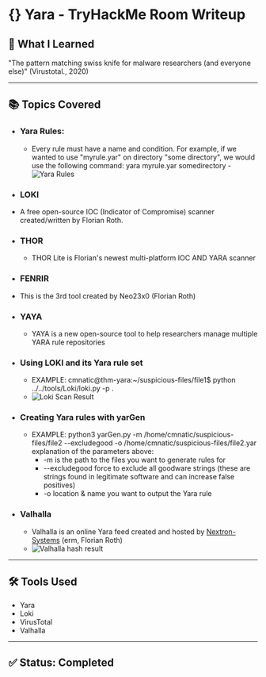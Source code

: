 # {} Yara - TryHackMe Room Writeup

## 🧠 What I Learned

"The pattern matching swiss knife for malware researchers (and everyone else)" (Virustotal., 2020)

---

## 📚 Topics Covered

- ### Yara Rules:
  - Every rule must have a name and condition. For example, if we wanted to use "myrule.yar" on directory "some directory", we would use the following command:
yara myrule.yar somedirectory
-![Yara Rules](../images/Yara-Rules.png)

-  ### LOKI 
  - A free open-source IOC (Indicator of Compromise) scanner created/written by Florian Roth.
- ### THOR
  - THOR Lite is Florian's newest multi-platform IOC AND YARA scanner   
-  ### FENRIR
  - This is the 3rd tool created by Neo23x0 (Florian Roth)
- ### YAYA
  - YAYA is a new open-source tool to help researchers manage multiple YARA rule repositories
- ### Using LOKI and its Yara rule set
  - EXAMPLE: cmnatic@thm-yara:~/suspicious-files/file1$ python ../../tools/Loki/loki.py -p .
  - ![Loki Scan Result](../images/Loki-Scan-Result-1.png) 
- ### Creating Yara rules with yarGen
  - EXAMPLE: python3 yarGen.py -m /home/cmnatic/suspicious-files/file2 --excludegood -o /home/cmnatic/suspicious-files/file2.yar 
      explanation of the parameters above:
      - -m is the path to the files you want to generate rules for
      - --excludegood force to exclude all goodware strings (these are strings found in legitimate software and can increase false positives)
      - -o location & name you want to output the Yara rule 

- ### Valhalla
  - Valhalla is an online Yara feed created and hosted by [Nextron-Systems](https://www.nextron-systems.com/valhalla/) (erm, Florian Roth)
  - ![Valhalla hash result](../images/Valhalla-result.png)
    
---

## 🛠️ Tools Used

- Yara
- Loki
- VirusTotal
- Valhalla

---

## ✅ Status: Completed
